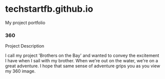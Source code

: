 # techstartfb.github.io
My project portfolio

### 360

<script src="//vizor.io/scripts/embed.js" data-vizorurl="//vizor.io/embed/gitbritt/360-world-copy" ></script>

Project Description

I call my project 'Brothers on the Bay' and wanted to convey the excitement I have when I sail with my brother. When we're out on the water, we're on a great adventure. I hope that same sense of adventure grips you as you view my 360 image.
